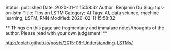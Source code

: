 Status: published
Date: 2020-01-11 15:58:32
Author: Benjamin Du
Slug: tips-on-lstm
Title: Tips on LSTM
Category: AI
Tags: AI, data science, machine learning, LSTM, RNN
Modified: 2020-02-11 15:58:32

**
Things on this page are fragmentary and immature notes/thoughts of the author.
Please read with your own judgement!
**

http://colah.github.io/posts/2015-08-Understanding-LSTMs/
